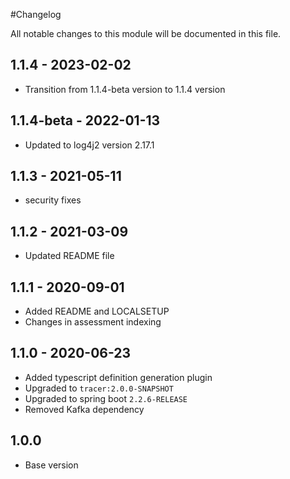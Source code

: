 #Changelog

All notable changes to this module will be documented in this file.

## 1.1.4 - 2023-02-02

- Transition from 1.1.4-beta version to 1.1.4 version

## 1.1.4-beta - 2022-01-13
- Updated to log4j2 version 2.17.1

## 1.1.3 - 2021-05-11

- security fixes 

## 1.1.2 - 2021-03-09

- Updated README file

## 1.1.1 - 2020-09-01

- Added README and LOCALSETUP
- Changes in assessment indexing

## 1.1.0 - 2020-06-23

- Added typescript definition generation plugin
- Upgraded to `tracer:2.0.0-SNAPSHOT`
- Upgraded to spring boot `2.2.6-RELEASE`
- Removed Kafka dependency

## 1.0.0

- Base version
